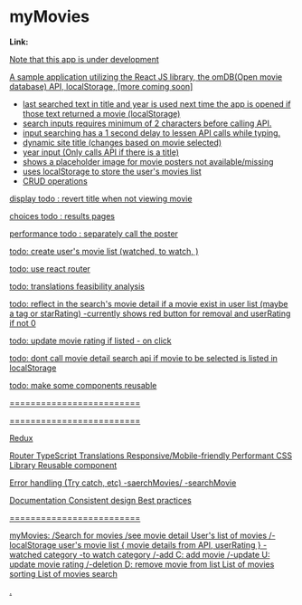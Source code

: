 <h1>myMovies</h1>
<b>Link: <a href="https://mymovies-dev.netlify.app/"></b>
<p>Note that this app is under development</p>
<p>A sample application utilizing the React JS library, the omDB(Open movie database) API, localStorage, [more coming soon]</p>

- last searched text in title and year is used next time the app is opened if those text returned a movie (localStorage)
- search inputs requires minimum of 2 characters before calling API.
- input searching has a 1 second delay to lessen API calls while typing.
- dynamic site title (changes based on movie selected)
- year input (Only calls API if there is a title)
- shows a placeholder image for movie posters not available/missing
- uses localStorage to store the user's movies list
- CRUD operations

display
todo : revert title when not viewing movie

choices
todo : results pages

performance
todo : separately call the poster

todo: create user's movie list (watched, to watch, )

todo: use react router

todo: translations feasibility analysis

todo: reflect in the search's movie detail if a movie exist in user list (maybe a tag or starRating)
-currently shows red button for removal and userRating if not 0

todo: update movie rating if listed - on click

todo: dont call movie detail search api if movie to be selected is listed in localStorage

todo: make some components reusable

=========================

<!-- todo: change page tab logo -->
<!-- todo: make the add-to-list functional -->
<!-- todo: prevent duplicate item in list -->
<!-- todo: reflect user's rating of a movie -->
<!-- todo: make the tabs stay on screen when scrolling down -->

=========================

Redux

<!-- API -->

Router
TypeScript
Translations
Responsive/Mobile-friendly
Performant
CSS Library
Reusable component

<!-- Children props -->

<!-- Error handling -->

Error handling (Try catch, etc)
-saerchMovies/
-searchMovie

Documentation
Consistent design
Best practices

=========================

myMovies:
/Search for movies
/see movie detail
User's list of movies
/-localStorage user's movie list
{
movie details from API, userRating
}
-watched category
-to watch category
/-add C: add movie
/-update U: update movie rating
/-deletion D: remove movie from list
List of movies sorting
List of movies search

.

